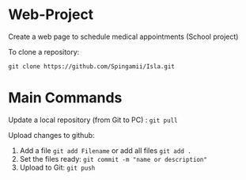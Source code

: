# Web-Project
Create a web page to schedule medical appointments (School project)

To clone a repository:
```
git clone https://github.com/Spingamii/Isla.git
```

# Main Commands
Update a local repository (from Git to PC) : `git pull`

Upload changes to github:

1. Add a file `git add Filename` or add all files `git add .`
2. Set the files ready: `git commit -m "name or description"`
3. Upload to Git: `git push`
